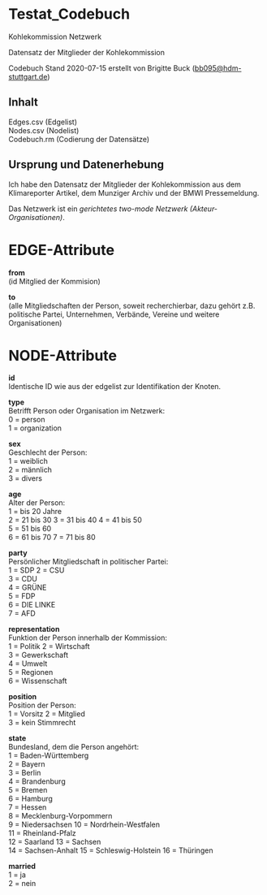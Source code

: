 # Testat_Codebuch 
Kohlekommission Netzwerk    

Datensatz der Mitglieder der Kohlekommission   

Codebuch Stand 2020-07-15 
erstellt von Brigitte Buck (bb095@hdm-stuttgart.de) 

## Inhalt 

Edges.csv (Edgelist)  
Nodes.csv (Nodelist)  
Codebuch.rm (Codierung der Datensätze)  

## Ursprung und Datenerhebung 
Ich habe den Datensatz der Mitglieder der Kohlekommission aus dem Klimareporter Artikel, dem Munziger Archiv und der BMWI Pressemeldung.   

Das Netzwerk ist ein *gerichtetes two-mode Netzwerk (Akteur-Organisationen)*.   

# EDGE-Attribute  

**from**   
(id Mitglied der Kommision) 

**to**  
(alle Mitgliedschaften der Person, soweit recherchierbar, dazu gehört z.B. politische Partei, Unternehmen, Verbände, Vereine und weitere Organisationen)  

# NODE-Attribute  

**id**  
Identische ID wie aus der edgelist zur Identifikation der Knoten.   

**type**  
Betrifft Person oder Organisation im Netzwerk:  
0 = person   
1 = organization  

**sex**   
Geschlecht der Person:   
1 = weiblich  
2 = männlich  
3 = divers  

**age**  
Alter der Person:    
1 = bis 20 Jahre  
2 = 21 bis 30 
3 = 31 bis 40 
4 = 41 bis 50   
5 = 51 bis 60   
6 = 61 bis 70 
7 = 71 bis 80   

**party**   
Persönlicher Mitgliedschaft in politischer Partei:  
1 = SDP 
2 = CSU   
3 = CDU   
4 = GRÜNE   
5 = FDP   
6 = DIE LINKE   
7 = AFD 

**representation**    
Funktion der Person innerhalb der Kommission:   
1 = Politik 
2 = Wirtschaft  
3 = Gewerkschaft  
4 = Umwelt  
5 = Regionen  
6 = Wissenschaft  

**position**   
Position der Person:  
1 = Vorsitz 
2 = Mitglied  
3 = kein Stimmrecht 

**state**   
Bundesland, dem die Person angehört:    
1 = Baden-Württemberg    
2 = Bayern   
3 = Berlin   
4 = Brandenburg     
5 = Bremen   
6 = Hamburg   
7 = Hessen  
8 = Mecklenburg-Vorpommern  
9 = Niedersachsen 
10 = Nordrhein-Westfalen  
11 = Rheinland-Pfalz  
12 = Saarland 
13 = Sachsen  
14 = Sachsen-Anhalt 
15 = Schleswig-Holstein 
16 = Thüringen  

**married**  
1 = ja  
2 = nein  

##  
